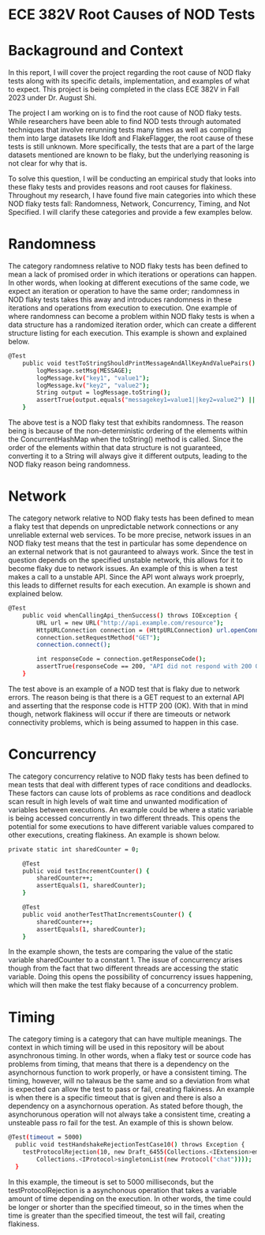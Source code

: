 # ECE 382V Root Causes of NOD Tests

# Backaground and Context

In this report, I will cover the project regarding the root cause of NOD flaky tests along with its specific details, implementation, and examples of what to expect. This project is being completed in the class ECE 382V in Fall 2023 under Dr. August Shi. 

The project I am working on is to find the root cause of NOD flaky tests. While researchers have been able to find NOD tests through automated techniques that involve rerunning tests many times as well as compiling them into large datasets like Idoft and FlakeFlagger, the root cause of these tests is still unknown. More specifically, the tests that are a part of the large datasets mentioned are known to be flaky, but the underlying reasoning is not clear for why that is. 

To solve this question, I will be conducting an empirical study that looks into these flaky tests and provides reasons and root causes for flakiness. Throughout my research, I have found five main categories into which these NOD flaky tests fall: Randomness, Network, Concurrency, Timing, and Not Specified. I will clarify these categories and provide a few examples below.

# Randomness

The category randomness relative to NOD flaky tests has been defined to mean a lack of promised order in which iterations or operations can happen. In other words, when looking at different executions of the same code, we expect an iteration or operation to have the same order; randomness in NOD flaky tests takes this away and introduces randomness in these iterations and operations from execution to execution. One example of where randomness can become a problem within NOD flaky tests is when a data structure has a randomized iteration order, which can create a different structure listing for each execution. This example is shown and explained below.

```bash
@Test
    public void testToStringShouldPrintMessageAndAllKeyAndValuePairs() {
        logMessage.setMsg(MESSAGE);
        logMessage.kv("key1", "value1");
        logMessage.kv("key2", "value2");
        String output = logMessage.toString();
        assertTrue(output.equals("messagekey1=value1||key2=value2") || output.equals("messagekey2=value2||key1=value1"));
    }
```
The above test is a NOD flaky test that exhibits randomness. The reason being is because of the non-deterministic ordering of the elements within the ConcurrentHashMap when the toString() method is called. Since the order of the elements within that data structure is not guaranteed, converting it to a String will always give it different outputs, leading to the NOD flaky reason being randomness.

# Network

The category network relative to NOD flaky tests has been defined to mean a flaky test that depends on unpredictable network connections or any unreliable external web services. To be more precise, network issues in an NOD flaky test means that the test in particular has some dependence on an external network that is not gauranteed to always work. Since the test in question depends on the specified unstable network, this allows for it to become flaky due to network issues. An example of this is when a test makes a call to a unstable API. Since the API wont always work proeprly, this leads to differnet results for each execution. An example is shown and explained below.

```bash
@Test
    public void whenCallingApi_thenSuccess() throws IOException {
        URL url = new URL("http://api.example.com/resource");
        HttpURLConnection connection = (HttpURLConnection) url.openConnection();
        connection.setRequestMethod("GET");
        connection.connect();

        int responseCode = connection.getResponseCode();
        assertTrue(responseCode == 200, "API did not respond with 200 OK");
    }
```
The test above is an example of a NOD test that is flaky due to network errors. The reason being is that there is a GET request to an external API and asserting that the response code is HTTP 200 (OK). With that in mind though, network flakiness will occur if there are timeouts or network connectivity problems, which is being assumed to happen in this case.

# Concurrency

The category concurrency relative to NOD flaky tests has been defined to mean tests that deal with different types of race conditions and deadlocks. These factors can cause lots of problems as race conditions and deadlock scan result in high levels of wait time and unwanted modification of variables between executions. An example could be where a static variable is being accessed concurrently in two different threads. This opens the potential for some executions to have different variable values compared to other executions, creating flakiness. An example is shown below.

```bash
private static int sharedCounter = 0;

    @Test
    public void testIncrementCounter() {
        sharedCounter++;
        assertEquals(1, sharedCounter);
    }

    @Test
    public void anotherTestThatIncrementsCounter() {
        sharedCounter++;
        assertEquals(1, sharedCounter);
    }
```

In the example shown, the tests are comparing the value of the static variable sharedCounter to a constant 1. The issue of concurrency arises though from the fact that two different threads are accessing the static variable. Doing this opens the possibility of concurrency issues happening, which will then make the test flaky because of a concurrency problem.

# Timing

The category timing is a category that can have multiple meanings. The context in which timing will be used in this repository will be about asynchronous timing. In other words, when a flaky test or source code has problems from timing, that means that there is a dependency on the asynchornous function to work properly, or have a consistent timing. The timing, however, will no talwaus be the same and so a deviation from what is expected can allow the test to pass or fail, creating flakiness. An example is when there is a specific timeout that is given and there is also a dependency on a asynchornous operation. As stated before though, the asynchorunous operation will not always take a consistent time, creating a unsteable pass ro fail for the test. An example of this is shown below.

```bash
@Test(timeout = 5000)
  public void testHandshakeRejectionTestCase10() throws Exception {
    testProtocolRejection(10, new Draft_6455(Collections.<IExtension>emptyList(),
        Collections.<IProtocol>singletonList(new Protocol("chat"))));
  }
```

In this example, the timeout is set to 5000 milliseconds, but the testProtocolRejection is a asynchonous operation that takes a variable amount of time depending on the execution. In other words, the time could be longer or shorter than the specified timeout, so in the times when the time is greater than the specified timeout, the test will fail, creating flakiness.
